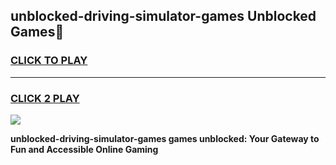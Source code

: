 
## unblocked-driving-simulator-games Unblocked Games👋
<h3>
<a href="https://news.freeplayer.one?title=unblocked-driving-simulator-games&ref=16F">CLICK TO PLAY</a></h3>
<hr>

<h3>
<a href="https://news.freeplayer.one?title=unblocked-driving-simulator-games&ref=16F">CLICK 2 PLAY</a>
  
</h3>

<a href="https://news.freeplayer.one?title=unblocked-driving-simulator-games&ref=16F/"><img src="https://clearcache.store/games.png"></a>


**unblocked-driving-simulator-games games unblocked: Your Gateway to Fun and Accessible Online Gaming**
